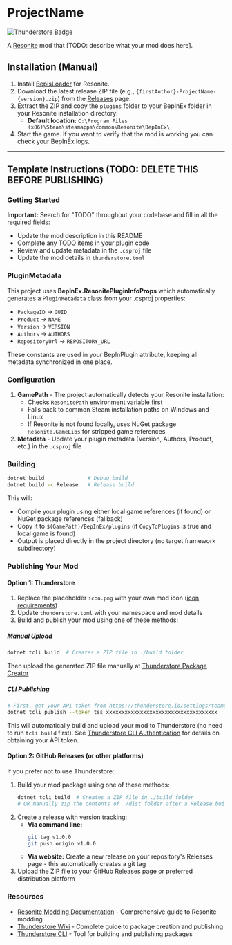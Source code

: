 # ProjectName
[![Thunderstore Badge](https://modding.resonite.net/assets/available-on-thunderstore.svg)](https://thunderstore.io/c/resonite/)

A [Resonite](https://resonite.com/) mod that [TODO: describe what your mod does here].

## Installation (Manual)
1. Install [BepisLoader](https://github.com/ResoniteModding/BepisLoader) for Resonite.
2. Download the latest release ZIP file (e.g., `{firstAuthor}-ProjectName-{version}.zip`) from the [Releases](https://github.com/{firstAuthor}/ProjectName/releases) page.
3. Extract the ZIP and copy the `plugins` folder to your BepInEx folder in your Resonite installation directory:
   - **Default location:** `C:\Program Files (x86)\Steam\steamapps\common\Resonite\BepInEx\`
4. Start the game. If you want to verify that the mod is working you can check your BepInEx logs.

---

## Template Instructions (TODO: DELETE THIS BEFORE PUBLISHING)

### Getting Started
**Important:** Search for "TODO" throughout your codebase and fill in all the required fields:
- Update the mod description in this README
- Complete any TODO items in your plugin code
- Review and update metadata in the `.csproj` file
- Update the mod details in `thunderstore.toml`

### PluginMetadata
This project uses **BepInEx.ResonitePluginInfoProps** which automatically generates a `PluginMetadata` class from your .csproj properties:
- `PackageID` → `GUID`
- `Product` → `NAME` 
- `Version` → `VERSION`
- `Authors` → `AUTHORS`
- `RepositoryUrl` → `REPOSITORY_URL`

These constants are used in your BepInPlugin attribute, keeping all metadata synchronized in one place.

### Configuration
1. **GamePath** - The project automatically detects your Resonite installation:
   - Checks `ResonitePath` environment variable first
   - Falls back to common Steam installation paths on Windows and Linux
   - If Resonite is not found locally, uses NuGet package `Resonite.GameLibs` for stripped game references
2. **Metadata** - Update your plugin metadata (Version, Authors, Product, etc.) in the `.csproj` file

### Building
```bash
dotnet build              # Debug build
dotnet build -c Release   # Release build
```
This will:
- Compile your plugin using either local game references (if found) or NuGet package references (fallback)
- Copy it to `$(GamePath)/BepInEx/plugins` (if `CopyToPlugins` is true and local game is found)
- Output is placed directly in the project directory (no target framework subdirectory)

### Publishing Your Mod

#### Option 1: Thunderstore
1. Replace the placeholder `icon.png` with your own mod icon ([icon requirements](https://wiki.thunderstore.io/mods/creating-a-package#icon))
2. Update `thunderstore.toml` with your namespace and mod details
3. Build and publish your mod using one of these methods:

##### Manual Upload
```bash
dotnet tcli build  # Creates a ZIP file in ./build folder
```
Then upload the generated ZIP file manually at [Thunderstore Package Creator](https://thunderstore.io/package/create/)

##### CLI Publishing
```bash
# First, get your API token from https://thunderstore.io/settings/teams/
dotnet tcli publish --token tss_xxxxxxxxxxxxxxxxxxxxxxxxxxxxxxxxxxxx
```
This will automatically build and upload your mod to Thunderstore (no need to run `tcli build` first). See [Thunderstore CLI Authentication](https://github.com/thunderstore-io/thunderstore-cli/wiki#authentication) for details on obtaining your API token.

#### Option 2: GitHub Releases (or other platforms)
If you prefer not to use Thunderstore:
1. Build your mod package using one of these methods:
   ```bash
   dotnet tcli build  # Creates a ZIP file in ./build folder
   # OR manually zip the contents of ./dist folder after a Release build
   ```
2. Create a release with version tracking:
   - **Via command line:**
     ```bash
     git tag v1.0.0
     git push origin v1.0.0
     ```
   - **Via website:** Create a new release on your repository's Releases page - this automatically creates a git tag
3. Upload the ZIP file to your GitHub Releases page or preferred distribution platform

### Resources
- [Resonite Modding Documentation](https://modding.resonite.net/) - Comprehensive guide to Resonite modding
- [Thunderstore Wiki](https://wiki.thunderstore.io/) - Complete guide to package creation and publishing
- [Thunderstore CLI](https://github.com/thunderstore-io/thunderstore-cli) - Tool for building and publishing packages